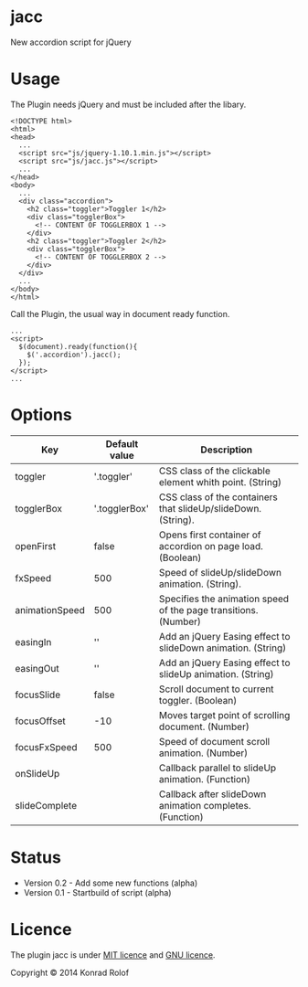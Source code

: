 jacc
====

<p>New accordion script for jQuery<p>

Usage
=====

<p>The Plugin needs jQuery and must be included after the libary.</p>

<pre><code>&lt;!DOCTYPE html>
&lt;html>
&lt;head>
  ...
  &lt;script src="js/jquery-1.10.1.min.js">&lt;/script>
  &lt;script src="js/jacc.js">&lt;/script>
  ...
&lt;/head>
&lt;body>
  ...
  &lt;div class="accordion">
	&lt;h2 class="toggler">Toggler 1&lt;/h2>
	&lt;div class="togglerBox">
	  &lt;!-- CONTENT OF TOGGLERBOX 1 -->
	&lt;/div>
	&lt;h2 class="toggler">Toggler 2&lt;/h2>
	&lt;div class="togglerBox">
	  &lt;!-- CONTENT OF TOGGLERBOX 2 -->
	&lt;/div>
  &lt;/div>
  ...
&lt;/body>
&lt;/html>
</code></pre>

<p>Call the Plugin, the usual way in document ready function.</p>

<pre><code>...
&lt;script>
  $(document).ready(function(){
  	$('.accordion').jacc();
  });
&lt;/script>
...
</code></pre>

Options
=======

<table class="Table">
	<thead>
		<tr>
		    <th scope="col">Key</th>
		    <th scope="col">Default value</th>
		    <th scope="col">Description</th>
		</tr> 
	</thead>
    <tbody>
		<tr>
			<td>toggler</td>
			<td>'.toggler'</td>
			<td>CSS class of the clickable element whith point. (String)</td>
		</tr>
		<tr>
			<td>togglerBox</td>
			<td>'.togglerBox'</td>
			<td>CSS class of the containers that slideUp/slideDown. (String).</td>
		</tr>
		<tr>
			<td>openFirst</td>
			<td>false</td>
			<td>Opens first container of accordion on page load. (Boolean)</td>
		</tr>
		<tr>
			<td>fxSpeed</td>
			<td>500</td>
			<td>Speed of slideUp/slideDown animation. (String).</td>
		</tr>
		<tr>
			<td>animationSpeed</td>
			<td>500</td>
			<td>Specifies the animation speed of the page transitions. (Number)</td>
		</tr>
		<tr>
			<td>easingIn</td>
			<td>''</td>
			<td>Add an jQuery Easing effect to slideDown animation. (String)</td>
		</tr>
		<tr>
			<td>easingOut</td>
			<td>''</td>
			<td>Add an jQuery Easing effect to slideUp animation. (String)</td>
		</tr>
		<tr>
			<td>focusSlide</td>
			<td>false</td>
			<td>Scroll document to current toggler. (Boolean)</td>
		</tr>
		<tr>
			<td>focusOffset</td>
			<td>-10</td>
			<td>Moves target point of scrolling document. (Number)</td>
		</tr>
		<tr>
			<td>focusFxSpeed</td>
			<td>500</td>
			<td>Speed of document scroll animation. (Number)</td>
		</tr>
		<tr>
			<td>onSlideUp</td>
			<td>&nbsp;</td>
			<td>Callback parallel to slideUp animation. (Function)</td>
		</tr>
		<tr>
			<td>slideComplete</td>
			<td>&nbsp;</td>
			<td>Callback after slideDown animation completes. (Function)</td>
		</tr>
	</tbody>
</table>

Status
======

<ul>
	<li>Version 0.2 - Add some new functions (alpha)</li>
	<li>Version 0.1 - Startbuild of script (alpha)</li>
</ul>

Licence
=======

<p>The plugin jacc is under <a href="http://opensource.org/licenses/MIT" title="Opensource.org" target="_blank">MIT licence</a> and <a href="http://www.gnu.org/licenses/gpl.txt" target="_blank" title="GNU GENERAL PUBLIC LICENSE Version 3">GNU licence</a>.</p>
<p>Copyright &#169; 2014 Konrad Rolof</p>